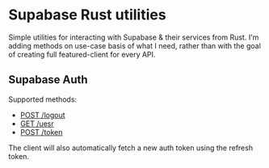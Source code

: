 # Supabase Rust utilities

Simple utilities for interacting with Supabase & their services from Rust.
I'm adding methods on use-case basis of what I need, rather than with the goal of creating full featured-client for every API.

## Supabase Auth

Supported methods:

- [POST /logout](https://github.com/supabase/auth/blob/master/README.md#post-logout)
- [GET /uesr](https://github.com/supabase/auth/blob/master/README.md#get-user)
- [POST /token](https://github.com/supabase/auth/blob/master/README.md#post-token)

The client will also automatically fetch a new auth token using the refresh token.
